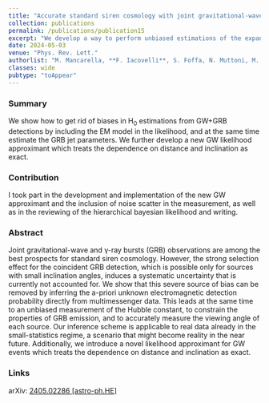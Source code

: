 ```yaml
---
title: "Accurate standard siren cosmology with joint gravitational-wave and &gamma;-ray burst observations"
collection: publications
permalink: /publications/publication15
excerpt: "We develop a way to perform unbiased estimations of the expansion rate of the Universe from gravitational-wave + &gamma;-ray burst detections and a new gravitational-wave likelihood approximant"
date: 2024-05-03
venue: "Phys. Rev. Lett."
authorlist: "M. Mancarella, **F. Iacovelli**, S. Foffa, N. Muttoni, M. Maggiore"
classes: wide
pubtype: "toAppear"
---
```


<html>
<head>
   <script src="https://code.jquery.com/jquery-3.7.0.js"></script>
</head>
<body>

<div id="inspirecount"></div>
<script>
var recid = '2783222';
var recurl = 'https://inspirehep.net/api/literature/?q=recid%3A'+recid+'&size=10&page=1&fields=citation_count&format=json';

if (recid === "undefined") {
	document.getElementById("inspirecount").innerHTML='';
} else {
	$.getJSON(recurl, function(data){
		if (data.hits.hits[0].metadata.citation_count === 0){
			var html = '';
		} else {
    	var html =`<a href="https://inspirehep.net/literature/${recid}" target="_blank" rel="noopener"><button type="button inspire" class="btn btn-inspire">iNSPIRE </button></a><span class="badge inspcitations">${data.hits.hits[0].metadata.citation_count} citations</span>`  
    	}  
    	document.getElementById("inspirecount").innerHTML= html
  });
}
</script>
</body>
</html>

### Summary
We show how to get rid of biases in H<sub>0</sub> estimations from GW+GRB detections by including the EM model in the likelihood, and at the same time estimate the GRB jet parameters. We further develop a new GW likelihood approximant which treats the dependence on distance and inclination as exact.

### Contribution
I took part in the development and implementation of the new GW approximant and the inclusion of noise scatter in the measurement, as well as in the reviewing of the hierarchical bayesian likelihood and writing. 

### Abstract
Joint gravitational-wave and &gamma;-ray bursts (GRB) observations are among the best prospects for standard siren cosmology. However, the strong selection effect for the coincident GRB detection, which is possible only for sources with small inclination angles, induces a systematic uncertainty that is currently not accounted for. We show that this severe source of bias can be removed by inferring the a-priori unknown electromagnetic detection probability directly from multimessenger data. This leads at the same time to an unbiased measurement of the Hubble constant, to constrain the properties of GRB emission, and to accurately measure the viewing angle of each source. Our inference scheme is applicable to real data already in the small-statistics regime, a scenario that might become reality in the near future. Additionally, we introduce a novel likelihood approximant for GW events which treats the dependence on distance and inclination as exact.

### Links

<i class="ai ai-arxiv ai-fw"></i> arXiv: <a href="https://arxiv.org/abs/2405.02286" target="_blank" rel="noopener">2405.02286 [astro-ph.HE]</a>